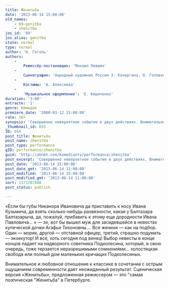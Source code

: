 ```yaml
---
title: Женитьба
date: '2013-06-14 15:00:00'
old_names:
    - 69-genitba
    - zhenitba
jos_id: '69'
jos_alias: genitba
state: normal
type: normal
author: 'Н. Гоголь'
authors:
    -
        Режиссёр-постановщик: 'Михаил Левшин'
    -
        Сценография: 'Народный художник России Э. Кочергина, О. Головко'
    -
        Костюмы: 'А. Алексеева'
    -
        'Музыкальное оформление': 'Е. Кириченко'
duration: '3:00'
entracte: '1'
genre: Комедия
premiere_date: '2000-03-12 15:00:00'
rate: 16+
synopsis: 'Совершенно невероятное событие в двух действиях. Внимательное и любовное отношение к классике в сочетании с острым ощущением современности дает неожиданный результат. Сценическая версия Женитьбы, предложенная режиссером — это самая поэтическая «Женитьба» в Петербурге.'
_thumbnail_id: 655
ID: 654
post_title: Женитьба
post_name: zhenitba
post_type: performance
gID: performance/zhenitba
guid: 'http://abnmt.com/komedianty/performance/zhenitba'
post_excerpt: 'Совершенно невероятное событие в двух действиях. Внимательное и любовное отношение к классике в сочетании с острым ощущением современности дает неожиданный результат. Сценическая версия Женитьбы, предложенная режиссером — это самая поэтическая «Женитьба» в Петербурге.'
post_date: '2013-06-14 15:00:00'
post_date_gmt: '2013-06-14 11:00:00'
post_modified: '2013-06-14 15:00:00'
post_modified_gmt: '2013-06-14 11:00:00'
sort: 1371207600
post_status: publish

---
```


«Если бы губы Никанора Ивановича да приставить к носу Ивана Кузьмича, да взять сколько-нибудь развязности, какая у Балтазара Балтазарыча, да, пожалуй, прибавить к этому еще дородности Ивана Павловича... » — эх, вот бы вышел муж для засидевшейся в невестах купеческой дочки Агафьи Тихоновны.... Все женихи — как на подбор. Один — моряк, другой — отставной офицер, третий, страшно подумать — экзекутор! И все, хоть сегодня под венец! Выбор невесты в конце концов падает на надворного советника Подколесина, который, в свою очередь, тоже терзается неразрешимыми сомнениями... холостяцкая свобода или полный дом маленьких кричащих Подколесиных.


Внимательное и любовное отношение к классике в сочетании с острым ощущением современности дает неожиданный результат. Сценическая версия «Женитьбы», предложенная режиссером — это "самая поэтическая "Женитьба" в Петербурге.
